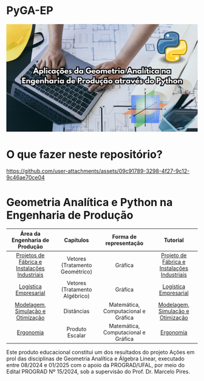 # PyGA-EP
![PyGA-EP.png](PyGA-EP.png)

# O que fazer neste repositório?

https://github.com/user-attachments/assets/09c91789-3298-4f27-9c12-9c46ae70ce04

# Geometria Analítica e Python na Engenharia de Produção

 <div align="center">
   
|                                                   **Área da Engenharia de Produção**                                                   |          **Capítulos**          |      **Forma de representação**     |                                                            **Tutorial**                                                            |
|:--------------------------------------------------------------------------------------------------------------------------------------:|:-------------------------------:|:-----------------------------------:|:----------------------------------------------------------------------------------------------------------------------------------:|
| [Projetos de Fábrica e Instalações Industriais](https://colab.research.google.com/drive/1Pt0A60rI2jVmNk35NM-AiOkC8AAFhzOf?usp=sharing) | Vetores (Tratamento Geométrico) |               Gráfica               | [Projeto de Fábrica e Instalações Industriais](https://drive.google.com/file/d/1hEEjhyuLr_eFD5qRwcC0oPmhofXOSMuo/view?usp=sharing) |
|             [Logística Empresarial](https://colab.research.google.com/drive/1oXWnLcm8PBEcKcXRqfbNbif85bNQDZwU?usp=sharing)             |  Vetores (Tratamento Algébrico) |               Gráfica               |             [Logística Empresarial](https://drive.google.com/file/d/1Wj7p4TQrzygTt13jWKjGLvwmKD3vQyav/view?usp=sharing)            |
|       [Modelagem, Simulação e Otimização](https://colab.research.google.com/drive/10ROfyn5zRBxXIjlBoei2kDnAWHd4IMg9?usp=sharing)       |            Distâncias           | Matemática, Computacional e Gráfica |       [Modelagem, Simulação e Otimização](https://drive.google.com/file/d/1g-PimmF5qL-Jgi2Rm1egkvPUC-H0EAa2/view?usp=sharing)      |
|                   [Ergonomia](https://colab.research.google.com/drive/1eO7K5VHU0cH3bnMtcofKH8qKLQ6JlrN0?usp=sharing)                   |         Produto Escalar         | Matemática, Computacional e Gráfica |                   [Ergonomia](https://drive.google.com/file/d/1kEhQND3zYKm_aMUsTgFF87j-jozEOSeS/view?usp=sharing)                  |

</div>
Este produto educacional constitui um dos resultados do projeto Ações em prol das disciplinas de Geometria Analítica e Álgebra Linear, executado entre 08/2024 e 01/2025 com o apoio da PROGRAD/UFAL, por meio do Edital PROGRAD Nº 15/2024, sob a supervisão do Prof. Dr. Marcelo Pires.

